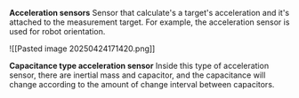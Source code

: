
**Acceleration sensors**
Sensor that calculate's a target's acceleration and it's attached to the measurement target. 
For example, the acceleration sensor is used for robot orientation.

![[Pasted image 20250424171420.png]]



**Capacitance type acceleration sensor**
Inside this type of acceleration sensor, there are inertial mass and capacitor, and the capacitance will change according to the amount of change interval between capacitors.


